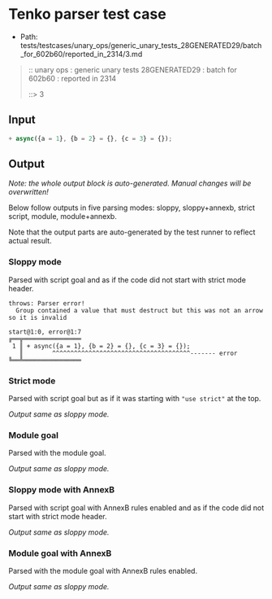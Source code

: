 # Tenko parser test case

- Path: tests/testcases/unary_ops/generic_unary_tests_28GENERATED29/batch_for_602b60/reported_in_2314/3.md

> :: unary ops : generic unary tests 28GENERATED29 : batch for 602b60 : reported in 2314
>
> ::> 3

## Input

`````js
+ async({a = 1}, {b = 2} = {}, {c = 3} = {});
`````

## Output

_Note: the whole output block is auto-generated. Manual changes will be overwritten!_

Below follow outputs in five parsing modes: sloppy, sloppy+annexb, strict script, module, module+annexb.

Note that the output parts are auto-generated by the test runner to reflect actual result.

### Sloppy mode

Parsed with script goal and as if the code did not start with strict mode header.

`````
throws: Parser error!
  Group contained a value that must destruct but this was not an arrow so it is invalid

start@1:0, error@1:7
╔══╦════════════════
 1 ║ + async({a = 1}, {b = 2} = {}, {c = 3} = {});
   ║        ^^^^^^^^^^^^^^^^^^^^^^^^^^^^^^^^^^^^^^------- error
╚══╩════════════════

`````

### Strict mode

Parsed with script goal but as if it was starting with `"use strict"` at the top.

_Output same as sloppy mode._

### Module goal

Parsed with the module goal.

_Output same as sloppy mode._

### Sloppy mode with AnnexB

Parsed with script goal with AnnexB rules enabled and as if the code did not start with strict mode header.

_Output same as sloppy mode._

### Module goal with AnnexB

Parsed with the module goal with AnnexB rules enabled.

_Output same as sloppy mode._
